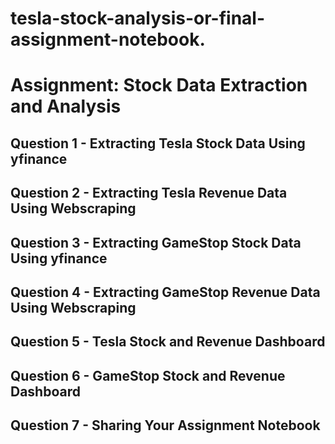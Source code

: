 # tesla-stock-analysis-or-final-assignment-notebook.

# Assignment: Stock Data Extraction and Analysis

## Question 1 - Extracting Tesla Stock Data Using yfinance

## Question 2 - Extracting Tesla Revenue Data Using Webscraping

## Question 3 - Extracting GameStop Stock Data Using yfinance

## Question 4 - Extracting GameStop Revenue Data Using Webscraping

## Question 5 - Tesla Stock and Revenue Dashboard

## Question 6 - GameStop Stock and Revenue Dashboard

## Question 7 - Sharing Your Assignment Notebook
